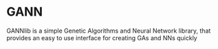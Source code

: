 # GANN
GANNlib is a simple Genetic Algorithms and Neural Network library, that provides an easy to use interface for creating GAs and NNs quickly
